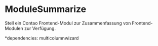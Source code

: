 ModuleSummarize
===============

Stell ein Contao Frontend-Modul zur Zusammenfassung von Frontend-Modulen zur Verfügung.

*dependencies: multicolumnwizard